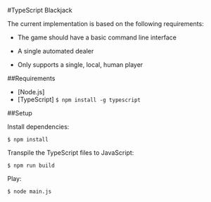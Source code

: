 #TypeScript Blackjack

The current implementation is based on the following requirements:

* The game should have a basic command line interface

* A single automated dealer

* Only supports a single, local, human player
 



##Requirements

- [Node.js]
- [TypeScript] `$ npm install -g typescript`

##Setup

Install dependencies:

    $ npm install

Transpile the TypeScript files to JavaScript:

    $ npm run build

Play:

    $ node main.js
	
